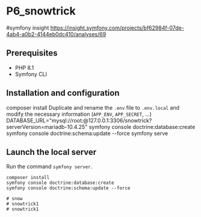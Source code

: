 # P6_snowtrick
#symfony insight 
https://insight.symfony.com/projects/bf62984f-07de-4ab4-a0b2-4144eb0dc410/analyses/69
## Prerequisites

* PHP 8.1 
* Symfony CLI

## Installation and configuration
composer install
Duplicate and rename the `.env` file to `.env.local` and modify the necessary information (`APP_ENV`, `APP_SECRET`, ...)
DATABASE_URL="mysql://root:@127.0.0.1:3306/snowtrick?serverVersion=mariadb-10.4.25"
symfony console doctrine:database:create
symfony console doctrine:schema:update --force
symfony serve

## Launch the local server

Run the command `symfony server`.

```Terminal
composer install
symfony console doctrine:database:create
symfony console doctrine:schema:update --force

# snow
# snowtrick1
# snowtrick1

